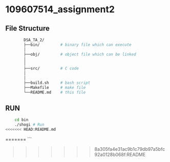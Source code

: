 # 109607514_assignment2

## File Structure

```bash
        DSA_TA_2/
        ├──bin/         # binary file which can execute
        │   
        ├──obj/         # object file which can be linked
        │ 
        │   
        ├──src/         # C code
        │   
        │
        ├──build.sh     # bash script
        ├──Makefile     # make file
        └──README.md    # this file 
```
## RUN
```sh
    cd bin
    ./shogi # Run
<<<<<<< HEAD:README.md
```
=======
    ```
>>>>>>> 8a305fa4e31ac9b1c79db97a5bfc92a0128b068f:README
